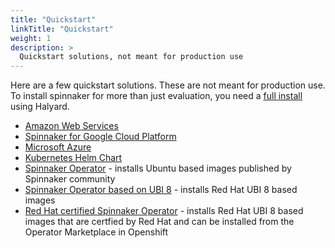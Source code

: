 ```yaml
---
title: "Quickstart"
linkTitle: "Quickstart"
weight: 1
description: >
  Quickstart solutions, not meant for production use
---
```



Here are a few quickstart solutions. These are not meant for production use. To install spinnaker for more than just evaluation, you need a [full install](/docs/v1.19/setup/install/) using Halyard.

* [Amazon Web Services](https://aws.amazon.com/about-aws/whats-new/2016/08/netflix-oss-spinnaker-on-the-aws-cloud-quick-start-reference-deployment/)
* [Spinnaker for Google Cloud Platform](https://cloud.google.com/docs/ci-cd/spinnaker/spinnaker-for-gcp)
* [Microsoft Azure](https://aka.ms/azspinnaker)
* [Kubernetes Helm Chart](https://github.com/kubernetes/charts/tree/master/stable/spinnaker)
* [Spinnaker Operator](https://operatorhub.io/operator/spinnaker-operator) - installs Ubuntu based images published by Spinnaker community
* [Spinnaker Operator based on UBI 8](https://github.com/OpsMx/opsmx-spinnaker-operator/tree/rhel) - installs Red Hat UBI 8 based images
* [Red Hat certified Spinnaker Operator](https://access.redhat.com/containers/#/registry.connect.redhat.com/opsmx/spinnaker-operator) - installs Red Hat UBI 8 based images that are certfied by Red Hat and can be installed from the Operator Marketplace in Openshift
